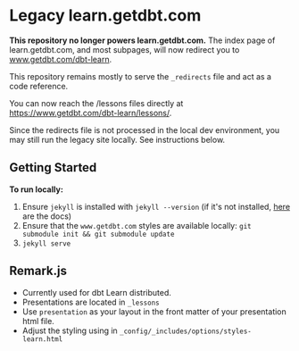 # Legacy learn.getdbt.com

**This repository no longer powers learn.getdbt.com.** The index page of learn.getdbt.com, and most subpages, will now redirect you to www.getdbt.com/dbt-learn. 

This repository remains mostly to serve the `_redirects` file and act as a code reference. 

You can now reach the /lessons files directly at https://www.getdbt.com/dbt-learn/lessons/.

Since the redirects file is not processed in the local dev environment, you may still run the legacy site locally. See instructions below.

## Getting Started

**To run locally:**
1. Ensure `jekyll` is installed with `jekyll --version` (if it's not installed, [here](https://jekyllrb.com/docs/installation/macos/) are the docs)
2. Ensure that the `www.getdbt.com` styles are available locally: `git submodule init && git submodule update`
3. `jekyll serve`

## Remark.js
* Currently used for dbt Learn distributed.
* Presentations are located in `_lessons`
* Use `presentation` as your layout in the front matter of your presentation html file.
* Adjust the styling using in `_config/_includes/options/styles-learn.html`
